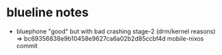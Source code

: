 # blueline notes

* bluephone "good" but with bad crashing stage-2 (drm/kernel reasons)
   => bc69356838e9b10458e9627ca6a02b2d85ccbf4d mobile-nixos commit

   